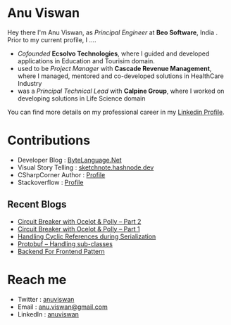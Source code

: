 # Anu Viswan

Hey there I'm Anu Viswan, as _Principal Engineer_ at **Beo Software**, India .  Prior to my current profile, I ....

* _Cofounded_ **Ecsolvo Technologies**, where I guided and developed applications in Education and Tourisim domain.
* used to be _Project Manager_ with **Cascade Revenue Management**, where I managed, mentored and co-developed solutions in HealthCare Industry
* was a _Principal Technical Lead_ with **Calpine Group**, where I worked on developing solutions in Life Science domain

You can find more details on my professional career in my [Linkedin Profile](https://www.linkedin.com/in/anuviswan/). 

# Contributions
* Developer Blog : [ByteLanguage.Net](http://www.bytelanguage.net)
* Visual Story Telling : [sketchnote.hashnode.dev](sketchnote.hashnode.dev/)
* CSharpCorner Author : [Profile](https://www.c-sharpcorner.com/members/anu.viswan)
* Stackoverflow : [Profile](https://stackoverflow.com/users/7299782/anu-viswan)

## Recent Blogs
<!-- BLOGPOSTS:START -->
- [Circuit Breaker with Ocelot & Polly – Part 2](https://bytelanguage.net/2022/01/24/circuit-breaker-with-ocelot-polly-part-2/)
- [Circuit Breaker with Ocelot & Polly – Part 1](https://bytelanguage.net/2022/01/23/circuit-breaker-with-ocelot-polly-part-1/)
- [Handling Cyclic References during Serialization](https://bytelanguage.net/2022/01/13/handling-cyclic-references-during-serialization/)
- [Protobuf – Handling sub-classes](https://bytelanguage.net/2022/01/08/protobuf-handling-sub-classes/)
- [Backend For Frontend Pattern](https://bytelanguage.net/2021/12/24/backend-for-frontend-pattern/)
<!-- BLOGPOSTS:END -->

# Reach me
* Twitter : [anuviswan](https://twitter.com/anuviswan)
* Email : anu.viswan@gmail.com
* LinkedIn : [anuviswan](https://www.linkedin.com/in/anuviswan/)


